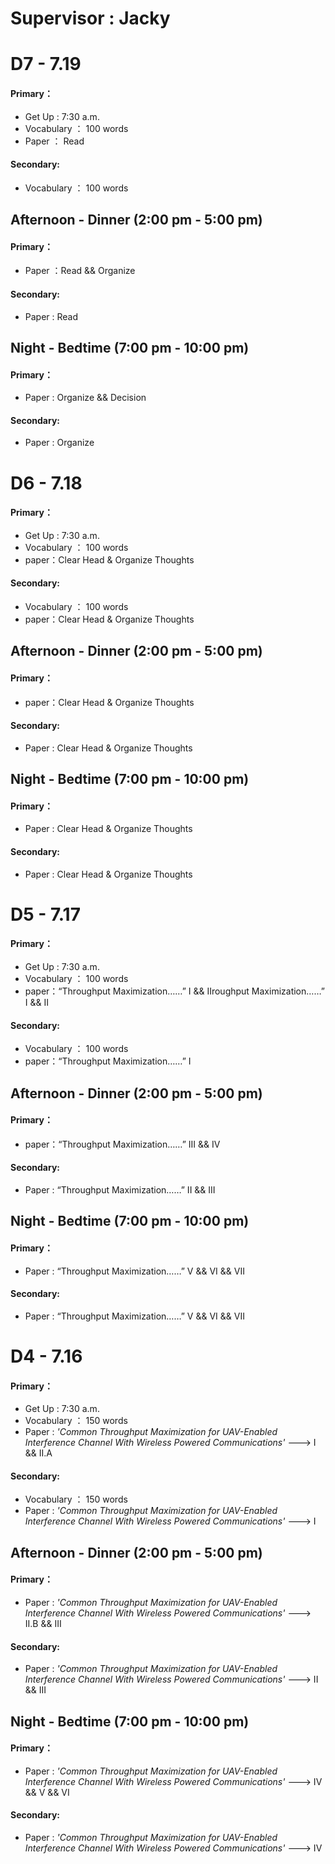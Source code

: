 # **Supervisor : Jacky**

# D7 - 7.19
#### Primary：
- Get Up : 7:30 a.m.
- Vocabulary ： 100 words
- Paper ： Read
#### Secondary:
- Vocabulary ： 100 words

## Afternoon - Dinner (2:00 pm - 5:00 pm)
#### Primary：
- Paper ：Read && Organize
#### Secondary:
- Paper : Read

## Night - Bedtime (7:00 pm - 10:00 pm)
#### Primary：
- Paper : Organize && Decision
#### Secondary:
- Paper : Organize

# D6 - 7.18
#### Primary：
- Get Up : 7:30 a.m.
- Vocabulary ： 100 words
- paper：Clear Head & Organize Thoughts
#### Secondary:
- Vocabulary ： 100 words
- paper：Clear Head & Organize Thoughts
## Afternoon - Dinner (2:00 pm - 5:00 pm)
#### Primary：
- paper：Clear Head & Organize Thoughts
#### Secondary:
- Paper : Clear Head & Organize Thoughts
## Night - Bedtime (7:00 pm - 10:00 pm)
#### Primary：
- Paper : Clear Head & Organize Thoughts
#### Secondary:
- Paper : Clear Head & Organize Thoughts
# D5 - 7.17
#### Primary：
- Get Up : 7:30 a.m.
- Vocabulary ： 100 words
- paper：“Throughput Maximization……” I && IIroughput Maximization……” I && II
#### Secondary:
- Vocabulary ： 100 words
- paper：“Throughput Maximization……” I
## Afternoon - Dinner (2:00 pm - 5:00 pm)
#### Primary：
- paper：“Throughput Maximization……” III && IV
#### Secondary:
- Paper : “Throughput Maximization……” II && III
## Night - Bedtime (7:00 pm - 10:00 pm)
#### Primary：
- Paper : “Throughput Maximization……” V && VI && VII
#### Secondary:
- Paper : “Throughput Maximization……” V && VI && VII
# D4 - 7.16
#### Primary：
- Get Up : 7:30 a.m.
- Vocabulary ： 150 words
- Paper : *'Common Throughput Maximization for UAV-Enabled Interference Channel With Wireless Powered Communications'* ---> I && II.A
#### Secondary:
- Vocabulary ： 150 words
- Paper : *'Common Throughput Maximization for UAV-Enabled Interference Channel With Wireless Powered Communications'* ---> I
## Afternoon - Dinner (2:00 pm - 5:00 pm)
#### Primary：
- Paper : *'Common Throughput Maximization for UAV-Enabled Interference Channel With Wireless Powered Communications'* ---> II.B && III
#### Secondary:
- Paper : *'Common Throughput Maximization for UAV-Enabled Interference Channel With Wireless Powered Communications'* ---> II && III
## Night - Bedtime (7:00 pm - 10:00 pm)
#### Primary：
- Paper : *'Common Throughput Maximization for UAV-Enabled Interference Channel With Wireless Powered Communications'* ---> IV && V && VI
#### Secondary:
- Paper : *'Common Throughput Maximization for UAV-Enabled Interference Channel With Wireless Powered Communications'* ---> IV

